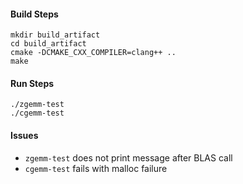 #### Build Steps
```
mkdir build_artifact
cd build_artifact
cmake -DCMAKE_CXX_COMPILER=clang++ ..
make
```
#### Run Steps
```
./zgemm-test 
./cgemm-test 
```

#### Issues

+ `zgemm-test` does not print message after BLAS call
+ `cgemm-test` fails with malloc failure 

